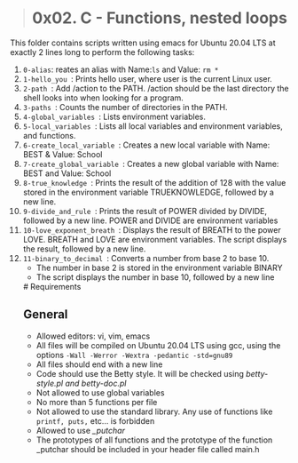 > # 0x02. C - Functions, nested loops

This folder contains scripts written using emacs for Ubuntu 20.04 LTS at exactly 2 lines long to perform the following tasks:
<ol>
<li> <code>0-alias</code>: reates an alias with Name:<code>ls</code> and Value: <code>rm *</code></li>
<li> <code>1-hello_you </code>: Prints hello user, where user is the current Linux user.</li>
<li> <code>2-path </code>: Add /action to the PATH. /action should be the last directory the shell looks into when looking for a program.</li>
<li> <code>3-paths </code>: Counts the number of directories in the PATH.</li>
<li> <code>4-global_variables </code>: Lists environment variables.</li>
<li> <code>5-local_variables </code>: Lists all local variables and environment variables, and functions.</li>
<li> <code>6-create_local_variable </code>: Creates a new local variable with Name: BEST & Value: School</li>
<li> <code>7-create_global_variable </code>: Creates a new global variable with Name: BEST and Value: School</li>
<li> <code>8-true_knowledge </code>: Prints the result of the addition of 128 with the value stored in the environment variable TRUEKNOWLEDGE, followed by a new line.</li>
<li> <code>9-divide_and_rule </code>: Prints the result of POWER divided by DIVIDE, followed by a new line. POWER and DIVIDE are environment variables</li>
<li> <code>10-love_exponent_breath </code>: Displays the result of BREATH to the power LOVE. BREATH and LOVE are environment variables. The script displays the result, followed by a new line.</li>
<li> <code>11-binary_to_decimal </code>: Converts a number from base 2 to base 10.
<ul>
<li>The number in base 2 is stored in the environment variable BINARY</li> 
<li>The script displays the number in base 10, followed by a new line</li>
</ul></li>
# Requirements

## General
<ul>
<li> Allowed editors: vi, vim, emacs</li>
<li> All files will be compiled on Ubuntu 20.04 LTS using gcc, using the options <code>-Wall -Werror -Wextra -pedantic -std=gnu89</code></li>
<li> All files should end with a new line</li>
<li> Code should use the Betty style. It will be checked using <em>betty-style.pl and betty-doc.pl</em></li>
<li> Not allowed to use global variables</li>
<li> No more than 5 functions per file</li>
<li> Not allowed to use the standard library. Any use of functions like <code>printf, puts,</code> etc… is forbidden</li>
<li> Allowed to use <em>_putchar</em></li>
<li> The prototypes of all functions and the prototype of the function _putchar should be included in your header file called main.h</li>
</ul>